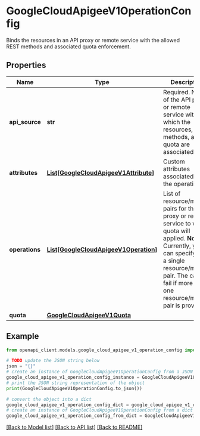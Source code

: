 # GoogleCloudApigeeV1OperationConfig

Binds the resources in an API proxy or remote service with the allowed REST methods and associated quota enforcement.

## Properties

Name | Type | Description | Notes
------------ | ------------- | ------------- | -------------
**api_source** | **str** | Required. Name of the API proxy or remote service with which the resources, methods, and quota are associated. | [optional] 
**attributes** | [**List[GoogleCloudApigeeV1Attribute]**](GoogleCloudApigeeV1Attribute.md) | Custom attributes associated with the operation. | [optional] 
**operations** | [**List[GoogleCloudApigeeV1Operation]**](GoogleCloudApigeeV1Operation.md) | List of resource/method pairs for the API proxy or remote service to which quota will applied. **Note**: Currently, you can specify only a single resource/method pair. The call will fail if more than one resource/method pair is provided. | [optional] 
**quota** | [**GoogleCloudApigeeV1Quota**](GoogleCloudApigeeV1Quota.md) |  | [optional] 

## Example

```python
from openapi_client.models.google_cloud_apigee_v1_operation_config import GoogleCloudApigeeV1OperationConfig

# TODO update the JSON string below
json = "{}"
# create an instance of GoogleCloudApigeeV1OperationConfig from a JSON string
google_cloud_apigee_v1_operation_config_instance = GoogleCloudApigeeV1OperationConfig.from_json(json)
# print the JSON string representation of the object
print(GoogleCloudApigeeV1OperationConfig.to_json())

# convert the object into a dict
google_cloud_apigee_v1_operation_config_dict = google_cloud_apigee_v1_operation_config_instance.to_dict()
# create an instance of GoogleCloudApigeeV1OperationConfig from a dict
google_cloud_apigee_v1_operation_config_from_dict = GoogleCloudApigeeV1OperationConfig.from_dict(google_cloud_apigee_v1_operation_config_dict)
```
[[Back to Model list]](../README.md#documentation-for-models) [[Back to API list]](../README.md#documentation-for-api-endpoints) [[Back to README]](../README.md)



